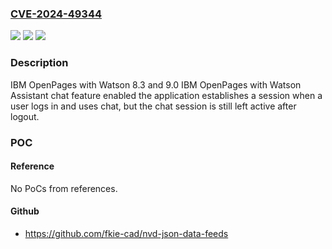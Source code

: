 ### [CVE-2024-49344](https://cve.mitre.org/cgi-bin/cvename.cgi?name=CVE-2024-49344)
![](https://img.shields.io/static/v1?label=Product&message=OpenPages%20with%20Watson&color=blue)
![](https://img.shields.io/static/v1?label=Version&message=8.3%2C%209.0%20&color=brightgreen)
![](https://img.shields.io/static/v1?label=Vulnerability&message=CWE-384%20Session%20Fixation&color=brightgreen)

### Description

IBM OpenPages with Watson 8.3 and 9.0 IBM OpenPages with Watson Assistant chat feature enabled the application establishes a session when a user logs in and uses chat, but the chat session is still left active after logout.

### POC

#### Reference
No PoCs from references.

#### Github
- https://github.com/fkie-cad/nvd-json-data-feeds

